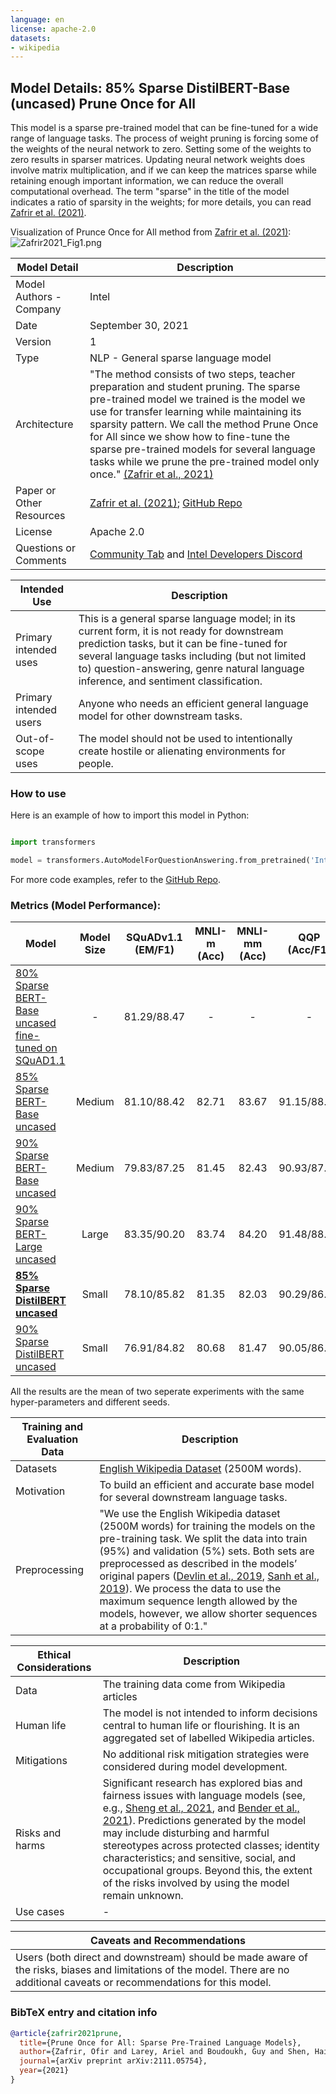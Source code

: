 ```yaml
---
language: en
license: apache-2.0
datasets: 
- wikipedia
---
```

## Model Details: 85% Sparse DistilBERT-Base (uncased) Prune Once for All
This model is a sparse pre-trained model that can be fine-tuned for a wide range of language tasks. The process of weight pruning is forcing some of the weights of the neural network to zero. Setting some of the weights to zero results in sparser matrices. Updating neural network weights does involve matrix multiplication, and if we can keep the matrices sparse while retaining enough important information, we can reduce the overall computational overhead. The term "sparse" in the title of the model indicates a ratio of sparsity in the weights; for more details, you can read [Zafrir et al. (2021)](https://arxiv.org/abs/2111.05754).

Visualization of Prunce Once for All method from [Zafrir et al. (2021)](https://arxiv.org/abs/2111.05754):
![Zafrir2021_Fig1.png](https://s3.amazonaws.com/moonup/production/uploads/6297f0e30bd2f58c647abb1d/nSDP62H9NHC1FA0C429Xo.png)

| Model Detail | Description |
| ----------- | ----------- | 
| Model Authors - Company | Intel | 
| Date | September 30, 2021 | 
| Version | 1 | 
| Type | NLP - General sparse language model | 
| Architecture | "The method consists of two steps, teacher preparation and student pruning. The sparse pre-trained model we trained is the model we use for transfer learning while maintaining its sparsity pattern. We call the method Prune Once for All since we show how to fine-tune the sparse pre-trained models for several language tasks while we prune the pre-trained model only once." [(Zafrir et al., 2021)](https://arxiv.org/abs/2111.05754) |
| Paper or Other Resources | [Zafrir et al. (2021)](https://arxiv.org/abs/2111.05754); [GitHub Repo](https://github.com/IntelLabs/Model-Compression-Research-Package/tree/main/research/prune-once-for-all) | 
| License | Apache 2.0 |
| Questions or Comments | [Community Tab](https://huggingface.co/Intel/distilbert-base-uncased-sparse-85-unstructured-pruneofa/discussions) and [Intel Developers Discord](https://discord.gg/rv2Gp55UJQ)|

| Intended Use | Description |
| ----------- | ----------- | 
| Primary intended uses | This is a general sparse language model; in its current form, it is not ready for downstream prediction tasks, but it can be fine-tuned for several language tasks including (but not limited to) question-answering, genre natural language inference, and sentiment classification. | 
| Primary intended users | Anyone who needs an efficient general language model for other downstream tasks. | 
| Out-of-scope uses |  The model should not be used to intentionally create hostile or alienating environments for people.|

### How to use

Here is an example of how to import this model in Python:

```python

import transformers

model = transformers.AutoModelForQuestionAnswering.from_pretrained('Intel/distilbert-base-uncased-sparse-85-unstructured-pruneofa')

```

For more code examples, refer to the [GitHub Repo](https://github.com/IntelLabs/Model-Compression-Research-Package/tree/main/research/prune-once-for-all).

### Metrics (Model Performance):
| Model                         | Model Size | SQuADv1.1 (EM/F1) | MNLI-m (Acc) | MNLI-mm (Acc) | QQP (Acc/F1) | QNLI (Acc) | SST-2 (Acc) |
|-------------------------------|:----------:|:-----------------:|:------------:|:-------------:|:------------:|:----------:|:-----------:|
| [80% Sparse BERT-Base uncased fine-tuned on SQuAD1.1](https://huggingface.co/Intel/bert-base-uncased-squadv1.1-sparse-80-1x4-block-pruneofa)  |   -   |    81.29/88.47    |     -    |     -     | - |    -   |    -    |
| [85% Sparse BERT-Base uncased](https://huggingface.co/Intel/bert-base-uncased-sparse-85-unstructured-pruneofa)  |   Medium   |    81.10/88.42    |     82.71    |     83.67     |  91.15/88.00 |    90.34   |    91.46    |
| [90% Sparse BERT-Base uncased](https://huggingface.co/Intel/bert-base-uncased-sparse-90-unstructured-pruneofa)  |   Medium   |    79.83/87.25    |     81.45    |     82.43     |  90.93/87.72 |    89.07   |    90.88    |
| [90% Sparse BERT-Large uncased](https://huggingface.co/Intel/bert-large-uncased-sparse-90-unstructured-pruneofa) |    Large   |    83.35/90.20    |     83.74    |     84.20     |  91.48/88.43 |    91.39   |    92.95    |
| [**85% Sparse DistilBERT uncased**](https://huggingface.co/Intel/distilbert-base-uncased-sparse-85-unstructured-pruneofa) |    Small   |    78.10/85.82    |     81.35    |     82.03     |  90.29/86.97 |    88.31   |    90.60    |
| [90% Sparse DistilBERT uncased](https://huggingface.co/Intel/distilbert-base-uncased-sparse-90-unstructured-pruneofa) |    Small   |    76.91/84.82    |     80.68    |     81.47     |  90.05/86.67 |    87.66   |    90.02    |

All the results are the mean of two seperate experiments with the same hyper-parameters and different seeds.


| Training and Evaluation Data | Description | 
| ----------- | ----------- | 
| Datasets | [English Wikipedia Dataset](https://huggingface.co/datasets/wikipedia) (2500M words). |
| Motivation | To build an efficient and accurate base model for several downstream language tasks. |
| Preprocessing | "We use the English Wikipedia dataset (2500M words) for training the models on the pre-training task. We split the data into train (95%) and validation (5%) sets. Both sets are preprocessed as described in the models’ original papers ([Devlin et al., 2019](https://arxiv.org/abs/1810.04805), [Sanh et al., 2019](https://arxiv.org/abs/1910.01108)). We process the data to use the maximum sequence length allowed by the models, however, we allow shorter sequences at a probability of 0:1." | 

| Ethical Considerations | Description | 
| ----------- | ----------- | 
| Data | The training data come from Wikipedia articles |
| Human life | The model is not intended to inform decisions central to human life or flourishing. It is an aggregated set of labelled Wikipedia articles. | 
| Mitigations | No additional risk mitigation strategies were considered during model development. |
| Risks and harms | Significant research has explored bias and fairness issues with language models (see, e.g., [Sheng et al., 2021](https://aclanthology.org/2021.acl-long.330.pdf), and [Bender et al., 2021](https://dl.acm.org/doi/pdf/10.1145/3442188.3445922)). Predictions generated by the model may include disturbing and harmful stereotypes across protected classes; identity characteristics; and sensitive, social, and occupational groups. Beyond this, the extent of the risks involved by using the model remain unknown.|
| Use cases | - | 

| Caveats and Recommendations |
| ----------- | 
| Users (both direct and downstream) should be made aware of the risks, biases and limitations of the model. There are no additional caveats or recommendations for this model. |

### BibTeX entry and citation info
```bibtex
@article{zafrir2021prune,
  title={Prune Once for All: Sparse Pre-Trained Language Models},
  author={Zafrir, Ofir and Larey, Ariel and Boudoukh, Guy and Shen, Haihao and Wasserblat, Moshe},
  journal={arXiv preprint arXiv:2111.05754},
  year={2021}
}
```

